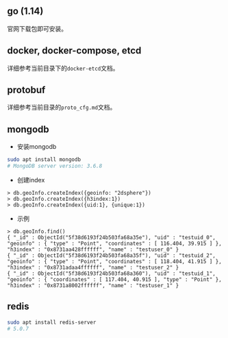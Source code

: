 ## go (1.14)

官网下载包即可安装。

## docker, docker-compose, etcd

详细参考当前目录下的`docker-etcd`文档。

## protobuf

详细参考当前目录的`proto_cfg.md`文档。

## mongodb

- 安装mongodb
```bash
sudo apt install mongodb
# MongoDB server version: 3.6.8
```

- 创建index
```
> db.geoInfo.createIndex({geoinfo: "2dsphere"})
> db.geoInfo.createIndex({h3index:1})
> db.geoInfo.createIndex({uid:1}, {unique:1})
```

- 示例
```
> db.geoInfo.find()
{ "_id" : ObjectId("5f38d6193f24b503fa68a35e"), "uid" : "testuid_0", "geoinfo" : { "type" : "Point", "coordinates" : [ 116.404, 39.915 ] }, "h3index" : "0x8731aa428ffffff", "name" : "testuser_0" }
{ "_id" : ObjectId("5f38d6193f24b503fa68a35f"), "uid" : "testuid_2", "geoinfo" : { "type" : "Point", "coordinates" : [ 118.404, 41.915 ] }, "h3index" : "0x8731adaa4ffffff", "name" : "testuser_2" }
{ "_id" : ObjectId("5f38d6193f24b503fa68a360"), "uid" : "testuid_1", "geoinfo" : { "coordinates" : [ 117.404, 40.915 ], "type" : "Point" }, "h3index" : "0x8731a8002ffffff", "name" : "testuser_1" }
```

## redis

```bash
sudo apt install redis-server
# 5.0.7
```

